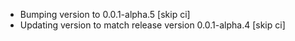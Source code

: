 <!-- Commit bf04da5f4adc6285d78f953d38c8f9ac0a57ef29 -->
  * Bumping  version to 0.0.1-alpha.5 [skip ci]
  * Updating  version to match release version 0.0.1-alpha.4 [skip ci]